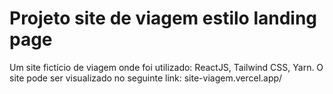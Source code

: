# Projeto site de viagem estilo landing page

Um site fictício de viagem onde foi utilizado: ReactJS, Tailwind CSS, Yarn. O site pode ser visualizado no seguinte link:
              site-viagem.vercel.app/
